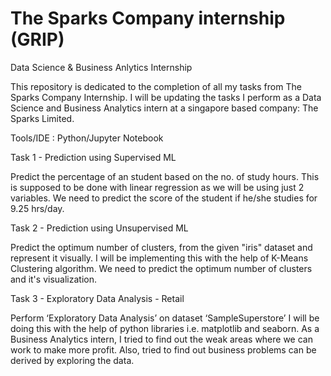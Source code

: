 # The Sparks Company internship (GRIP)


Data Science & Business Anlytics Internship

This repository is dedicated to the completion of all my tasks from The Sparks Company Internship. I will be updating the tasks I perform as a Data Science and Business Analytics intern at a singapore based company: The Sparks Limited.

Tools/IDE : Python/Jupyter Notebook


Task 1 - Prediction using Supervised ML

Predict the percentage of an student based on the no. of study hours. This is supposed to be done with linear regression as we will be using just 2 variables. We need to predict the score of the student if he/she studies for 9.25 hrs/day.


Task 2 - Prediction using Unsupervised ML

Predict the optimum number of clusters, from the given "iris" dataset and represent it visually. I will be implementing this with the help of K-Means Clustering algorithm. We need to predict the optimum number of clusters and it's visualization.


Task 3 - Exploratory Data Analysis - Retail

Perform ‘Exploratory Data Analysis’ on dataset ‘SampleSuperstore’ I will be doing this with the help of python libraries i.e. matplotlib and seaborn. As a Business Analytics intern, I tried to find out the weak areas where we can work to make more profit. Also, tried to find out business problems can be derived by exploring the data.
